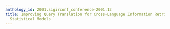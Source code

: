 ```yaml
---
anthology_id: 2001.sigirconf_conference-2001.13
title: Improving Query Translation for Cross-Language Information Retrieval Using
  Statistical Models
---
```

